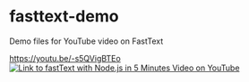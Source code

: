 # fasttext-demo
Demo files for YouTube video on FastText

https://youtu.be/-s5QVigBTEo
[![Link to fastText with Node.js in 5 Minutes
Video on YouTube](http://img.youtube.com/vi/-s5QVigBTEo/0.jpg)](http://www.youtube.com/watch?v=-s5QVigBTEo "fastText with Node.js in 5 Minutes
")
